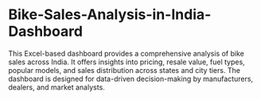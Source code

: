 # Bike-Sales-Analysis-in-India-Dashboard
This Excel-based dashboard provides a comprehensive analysis of bike sales across India. It offers insights into pricing, resale value, fuel types, popular models, and sales distribution across states and city tiers. The dashboard is designed for data-driven decision-making by manufacturers, dealers, and market analysts.
